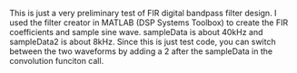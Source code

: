 This is just a very preliminary test of FIR digital bandpass filter design. I used the filter creator in MATLAB (DSP Systems Toolbox) to create the FIR coefficients and sample sine wave. sampleData is about 40kHz and sampleData2 is about 8kHz. Since this is just test code, you can switch between the two waveforms by adding a 2 after the sampleData in the convolution funciton call.
